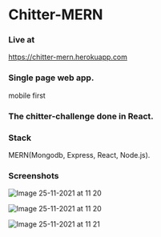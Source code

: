 # Chitter-MERN
### Live at
https://chitter-mern.herokuapp.com

### Single page web app.
mobile first

### The chitter-challenge done in React.

### Stack
MERN(Mongodb, Express, React, Node.js).

### Screenshots
![Image 25-11-2021 at 11 20](https://user-images.githubusercontent.com/71831322/143432791-e93c4778-29f9-4682-9c6f-18954ca81074.jpg)

![Image 25-11-2021 at 11 20](https://user-images.githubusercontent.com/71831322/143433000-ed55c782-b2e4-4863-8115-b827e668df34.jpg)

![Image 25-11-2021 at 11 21](https://user-images.githubusercontent.com/71831322/143433043-15428e71-0a86-4a44-85bc-94f1bacbec2c.jpg)
